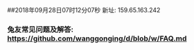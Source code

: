 ##2018年09月28日07时12分07秒 新址: 159.65.163.242
### 兔友常见问题及解答: https://github.com/wanggonging/d/blob/w/FAQ.md
